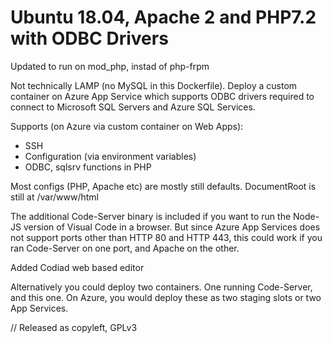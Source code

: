 # Ubuntu 18.04, Apache 2 and PHP7.2 with ODBC Drivers

Updated to run on mod_php, instad of php-frpm

Not technically LAMP (no MySQL in this Dockerfile).
Deploy a custom container on Azure App Service which supports ODBC drivers required to connect to Microsoft SQL Servers and Azure SQL Services.

Supports (on Azure via custom container on Web Apps):
* SSH
* Configuration (via environment variables)
* ODBC, sqlsrv functions in PHP

Most configs (PHP, Apache etc) are mostly still defaults. 
DocumentRoot is still at /var/www/html

The additional Code-Server binary is included if you want to run the Node-JS version of Visual Code in a browser. But since Azure App Services does not support ports other than HTTP 80 and HTTP 443, this could work if you ran Code-Server on one port, and Apache on the other.

Added Codiad web based editor

Alternatively you could deploy two containers. One running Code-Server, and this one. On Azure, you would deploy these as two staging slots or two App Services.


// Released as copyleft, GPLv3


